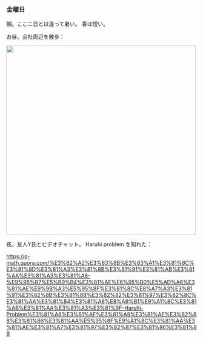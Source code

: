 ### 金曜日

朝。ここ二日とは違って暑い。
春は短い。

お昼。会社周辺を散歩：

<img src="https://i.imgur.com/9QvAtiq.jpeg" width="500">

夜。友人Y氏とビデオチャット。
Haruhi problem を知れた：

https://q-math.quora.com/%E3%82%A2%E3%83%8B%E3%83%A1%E3%81%8C%E3%81%8D%E3%81%A3%E3%81%8B%E3%81%91%E3%81%AB%E3%81%AA%E3%81%A3%E3%81%A6-%E9%95%B7%E5%B9%B4%E3%81%AE%E6%95%B0%E5%AD%A6%E3%81%AE%E9%9B%A3%E5%95%8F%E3%81%8C%E8%A7%A3%E3%81%91%E3%82%8B%E3%81%8B%E3%82%82%E3%81%97%E3%82%8C%E3%81%AA%E3%81%84%E3%81%A8%E8%A9%B1%E9%A1%8C%E3%81%AB%E3%81%AA%E3%81%A3%E3%81%9F-Haruhi-Problem%E3%81%A8%E3%81%AF%E3%81%A9%E3%81%AE%E3%82%88%E3%81%86%E3%81%AA%E5%95%8F%E9%A1%8C%E3%81%AA%E3%81%AE%E3%81%A7%E3%81%97%E3%82%87%E3%81%86%E3%81%8B